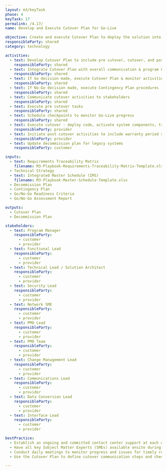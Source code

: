 ```yaml
---
layout: m3/keyTask
phase: 4
keyTask: 17
permalink: /4.17/
name: Develop and Execute Cutover Plan for Go-Live

objective: Create and execute Cutover Plan to deploy the solution into production.
responsibleParty: shared
category: technology

activities:
  - text: Develop Cutover Plan to include pre cutover, cutover, and post cutover steps
    responsibleParty: shared
  - text: Integrate Cutover Plan with overall communication & program Go-Live schedule
    responsibleParty: shared
  - text: If Go decision made, execute Cutover Plan & monitor activities towards deployment
    responsibleParty: shared
  - text: If No-Go decision made, execute Contingency Plan procedures
    responsibleParty: shared
  - text: Communicate cutover activities to stakeholders
    responsibleParty: shared
  - text: Execute pre cutover tasks
    responsibleParty: shared
  - text: Schedule checkpoints to monitor Go-Live progress
    responsibleParty: shared
  - text: Execute cutover - deploy code, activate system components, transition/retire legacy IT
    responsibleParty: provider
  - text: Initiate post cutover activities to include warranty period support
    responsibleParty: provider
  - text: Update decommission plan for legacy systems
    responsibleParty: customer

inputs:
  - text: Requirements Traceability Matrix
    filename: M3-Playbook-Requirements-Traceability-Matrix-Template.xlsx
  - Technical Strategy
  - text: Integrated Master Schedule (IMS)
    filename: M3-Playbook-Master-Schedule-Template.xlsx
  - Decommission Plan
  - Contingency Plan
  - Go/No-Go Readiness Criteria
  - Go/No-Go Assessment Report

outputs:
  - Cutover Plan
  - Decommission Plan

stakeholders:
  - text: Program Manager
    responsibleParty:
      - customer
      - provider
  - text: Functional Lead
    responsibleParty:
      - customer
      - provider
  - text: Technical Lead / Solution Architect
    responsibleParty:
      - customer
      - provider
  - text: Security Lead
    responsibleParty:
      - customer
      - provider
  - text: Network SME
    responsibleParty:
      - customer
      - provider
  - text: PMO Lead
    responsibleParty:
      - customer
      - provider
  - text: PMO Team
    responsibleParty:
      - customer
      - provider
  - text: Change Management Lead
    responsibleParty:
      - customer
      - provider
  - text: Communications Lead
    responsibleParty:
      - customer
      - provider
  - text: Data Conversion Lead
    responsibleParty:
      - customer
      - provider
  - text: Interface Lead
    responsibleParty:
      - customer
      - provider

bestPractice:
  - Establish an ongoing and committed contact center support at each organization to help facilitate Go-Live transition
  - Have all key Subject Matter Experts (SMEs) available onsite during final pilot trial and actual deployment
  - Conduct daily meetings to monitor progress and issues for timely resolution
  - Use the Cutover Plan to define cutover communication steps and checkpoint meetings, align resources, and identify risks with aligned contingency plans in place. Determine activities for before, during, and after the day of cutover

---
```

